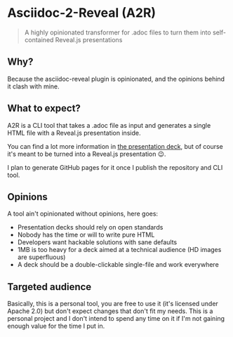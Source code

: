 # Asciidoc-2-Reveal (A2R)

> A highly opinionated transformer for .adoc files to turn them into self-contained Reveal.js presentations

## Why?

Because the asciidoc-reveal plugin is opinionated, and the opinions behind it clash with mine.

## What to expect?

A2R is a CLI tool that takes a .adoc file as input and generates a single HTML file with a Reveal.js presentation inside.

You can find a lot more information in [the presentation deck](./test/deck.adoc), but of course it's meant to be turned into a Reveal.js presentation :wink:.

I plan to generate GitHub pages for it once I publish the repository and CLI tool.

## Opinions

A tool ain't opinionated without opinions, here goes:

* Presentation decks should rely on open standards
* Nobody has the time or will to write pure HTML
* Developers want hackable solutions with sane defaults
* 1MB is too heavy for a deck aimed at a technical audience (HD images are superfluous)
* A deck should be a double-clickable single-file and work everywhere

## Targeted audience

Basically, this is a personal tool, you are free to use it (it's licensed under Apache 2.0) but don't expect changes that don't fit my needs. This is a personal project and I don't intend to spend any time on it if I'm not gaining enough value for the time I put in.
